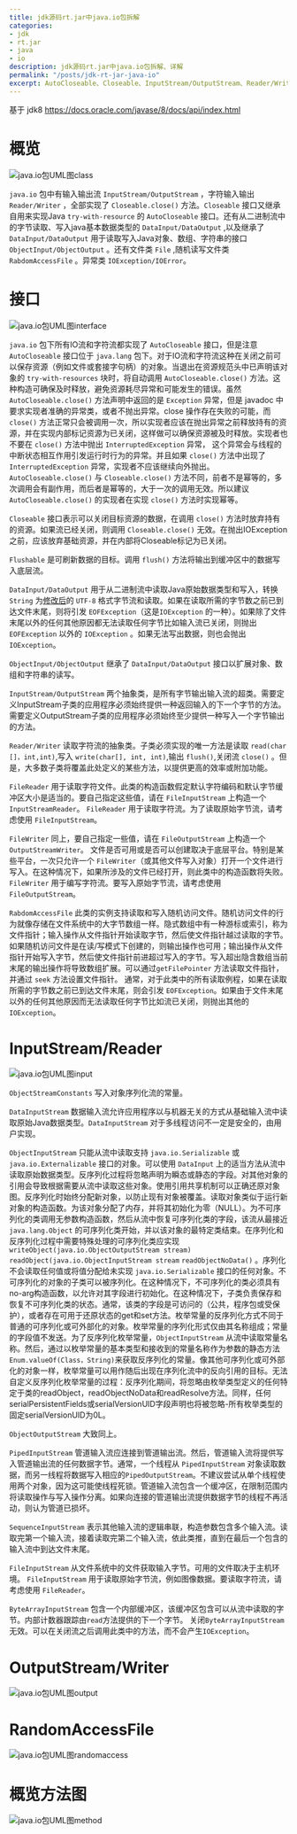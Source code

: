 ```yaml
---
title: jdk源码rt.jar中java.io包拆解
categories:
- jdk
- rt.jar
- java
- io
description: jdk源码rt.jar中java.io包拆解、详解
permalink: "/posts/jdk-rt-jar-java-io"
excerpt: AutoCloseable、Closeable、InputStream/OutputStream、Reader/Writer、DataInput/DataOutput、ObjectInput/ObjectOutput、RandomAccessFile、IOException、IOError、File
---
```


基于 jdk8 <https://docs.oracle.com/javase/8/docs/api/index.html>

# 概览

![java.io包UML图class](/assets/images/java-io/java-io-class.svg)

`java.io` 包中有输入输出流 `InputStream/OutputStream` ，字符输入输出 `Reader/Writer` ，全部实现了 `Closeable.close()` 方法。`Closeable` 接口又继承自用来实现Java `try-with-resource` 的 `AutoCloseable` 接口。还有从二进制流中的字节读取、写入java基本数据类型的 `DataInput/DataOutput` ,以及继承了 `DataInput/DataOutput` 用于读取写入Java对象、数组、字符串的接口 `ObjectInput/ObjectOutput` 。还有文件类 `File` ,随机读写文件类 `RabdomAccessFile` 。异常类 `IOException/IOError`。

# 接口

![java.io包UML图interface](/assets/images/java-io/java-io-interface.svg)

`java.io` 包下所有IO流和字符流都实现了 `AutoCloseable` 接口，但是注意 `AutoCloseable` 接口位于 `java.lang` 包下。对于IO流和字符流这种在关闭之前可以保存资源（例如文件或套接字句柄）的对象。当退出在资源规范头中已声明该对象的 `try-with-resources` 块时，将自动调用 `AutoCloseable.close()` 方法。这种构造可确保及时释放，避免资源耗尽异常和可能发生的错误。虽然 `AutoCloseable.close()` 方法声明中返回的是 `Exception` 异常，但是 javadoc 中要求实现者准确的异常类，或者不抛出异常。close 操作存在失败的可能，而 `close()` 方法正常只会被调用一次，所以实现者应该在抛出异常之前释放持有的资源，并在实现内部标记资源为已关闭，这样做可以确保资源被及时释放。实现者也不要在 `close()` 方法中抛出 `InterruptedException` 异常， 这个异常会与线程的中断状态相互作用引发运行时行为的异常。并且如果 `close()` 方法中出现了 `InterruptedException` 异常，实现者不应该继续向外抛出。`AutoCloseable.close()` 与 `Closeable.close()` 方法不同，前者不是幂等的，多次调用会有副作用，而后者是幂等的，大于一次的调用无效。所以建议 `AutoCloseable.close()` 的实现者在实现 `close()` 方法时实现幂等。

`Closeable` 接口表示可以关闭目标资源的数据，在调用 `close()` 方法时放弃持有的资源。如果流已经关闭，则调用 `Closeable.close()` 无效。在抛出IOException之前，应该放弃基础资源，并在内部将Closeable标记为已关闭。

`Flushable` 是可刷新数据的目标。调用 `flush()` 方法将输出到缓冲区中的数据写入底层流。

`DataInput/DataOutput` 用于从二进制流中读取Java原始数据类型和写入，转换 `String` 为[修改后](https://docs.oracle.com/javase/8/docs/api/java/io/DataInput.html#modified-utf-8)的 `UTF-8` 格式字节流和读取。如果在读取所需的字节数之前已到达文件末尾，则将引发 `EOFException`（这是`IOException` 的一种）。如果除了文件末尾以外的任何其他原因都无法读取任何字节比如输入流已关闭，则抛出 
`EOFException` 以外的 `IOException` 。如果无法写出数据，则也会抛出 `IOException`。

`ObjectInput/ObjectOutput` 继承了 `DataInput/DataOutput` 接口以扩展对象、数组和字符串的读写。

`InputStream/OutputStream` 两个抽象类，是所有字节输出输入流的超类。需要定义InputStream子类的应用程序必须始终提供一种返回输入的下一个字节的方法。需要定义OutputStream子类的应用程序必须始终至少提供一种写入一个字节输出的方法。

`Reader/Writer` 读取字符流的抽象类。子类必须实现的唯一方法是读取 `read(char []，int,int)`,写入 `write(char[], int, int)`,输出 `flush()`,关闭流 `close()` 。但是，大多数子类将覆盖此处定义的某些方法，以提供更高的效率或附加功能。

`FileReader` 用于读取字符文件。此类的构造函数假定默认字符编码和默认字节缓冲区大小是适当的。要自己指定这些值，请在 `FileInputStream` 上构造一个 `InputStreamReader`。 `FileReader` 用于读取字符流。为了读取原始字节流，请考虑使用 `FileInputStream`。

`FileWriter` 同上，要自己指定一些值，请在 `FileOutputStream` 上构造一个 `OutputStreamWriter`。 文件是否可用或是否可以创建取决于底层平台。特别是某些平台，一次只允许一个 `FileWriter`（或其他文件写入对象）打开一个文件进行写入。在这种情况下，如果所涉及的文件已经打开，则此类中的构造函数将失败。 `FileWriter` 用于编写字符流。要写入原始字节流，请考虑使用`FileOutputStream`。

`RabdomAccessFile` 此类的实例支持读取和写入随机访问文件。随机访问文件的行为就像存储在文件系统中的大字节数组一样。隐式数组中有一种游标或索引，称为文件指针；输入操作从文件指针开始读取字节，然后使文件指针越过读取的字节。如果随机访问文件是在读/写模式下创建的，则输出操作也可用；输出操作从文件指针开始写入字节，然后使文件指针前进超过写入的字节。写入超出隐含数组当前末尾的输出操作将导致数组扩展。可以通过`getFilePointer` 方法读取文件指针，并通过 `seek` 方法设置文件指针。 通常，对于此类中的所有读取例程，如果在读取所需的字节数之前已到达文件末尾，则会引发 `EOFException`。如果由于文件末尾以外的任何其他原因而无法读取任何字节比如流已关闭，则抛出其他的 `IOException`。

# InputStream/Reader

![java.io包UML图input](/assets/images/java-io/java-io-input.svg)

`ObjectStreamConstants` 写入对象序列化流的常量。

`DataInputStream` 数据输入流允许应用程序以与机器无关的方式从基础输入流中读取原始Java数据类型。`DataInputStream` 对于多线程访问不一定是安全的，由用户实现。

`ObjectInputStream` 只能从流中读取支持 `java.io.Serializable` 或 `java.io.Externalizable` 接口的对象。可以使用 `DataInput` 上的适当方法从流中读取原始数据类型。反序列化过程将忽略声明为瞬态或静态的字段。对其他对象的引用会导致根据需要从流中读取这些对象。使用引用共享机制可以正确还原对象图。反序列化时始终分配新对象，以防止现有对象被覆盖。读取对象类似于运行新对象的构造函数。为该对象分配了内存，并将其初始化为零（NULL）。为不可序列化的类调用无参数构造函数，然后从流中恢复可序列化类的字段，该流从最接近 `java.lang.Object` 的可序列化类开始，并以该对象的最特定类结束。在序列化和反序列化过程中需要特殊处理的可序列化类应实现 `writeObject(java.io.ObjectOutputStream stream)` `readObject(java.io.ObjectInputStream stream` `readObjectNoData()` 。序列化不会读取任何值或将值分配给未实现 `java.io.Serializable` 接口的任何对象。不可序列化的对象的子类可以被序列化。在这种情况下，不可序列化的类必须具有no-arg构造函数，以允许对其字段进行初始化。在这种情况下，子类负责保存和恢复不可序列化类的状态。通常，该类的字段是可访问的（公共，程序包或受保护），或者存在可用于还原状态的get和set方法。枚举常量的反序列化方式不同于普通的可序列化或可外部化的对象。枚举常量的序列化形式仅由其名称组成；常量的字段值不发送。为了反序列化枚举常量，`ObjectInputStream` 从流中读取常量名称。然后，通过以枚举常量的基本类型和接收到的常量名称作为参数的静态方法 `Enum.valueOf(Class，String)`来获取反序列化的常量。像其他可序列化或可外部化的对象一样，枚举常量可以用作随后出现在序列化流中的反向引用的目标。无法自定义反序列化枚举常量的过程：反序列化期间，将忽略由枚举类型定义的任何特定于类的readObject，readObjectNoData和readResolve方法。同样，任何serialPersistentFields或serialVersionUID字段声明也将被忽略-所有枚举类型的固定serialVersionUID为0L。

`ObjectOutputStream` 大致同上。

`PipedInputStream` 管道输入流应连接到管道输出流。然后，管道输入流将提供写入管道输出流的任何数据字节。通常，一个线程从 `PipedInputStream` 对象读取数据，而另一线程将数据写入相应的`PipedOutputStream`。不建议尝试从单个线程使用两个对象，因为这可能使线程死锁。管道输入流包含一个缓冲区，在限制范围内将读取操作与写入操作分离。如果向连接的管道输出流提供数据字节的线程不再活动，则认为管道已损坏。

`SequenceInputStream` 表示其他输入流的逻辑串联，构造参数包含多个输入流。读取完第一个输入流，接着读取完第二个输入流，依此类推，直到在最后一个包含的输入流中到达文件末尾。

`FileInputStream` 从文件系统中的文件获取输入字节。可用的文件取决于主机环境。 `FileInputStream` 用于读取原始字节流，例如图像数据。要读取字符流，请考虑使用 `FileReader`。

`ByteArrayInputStream` 包含一个内部缓冲区，该缓冲区包含可以从流中读取的字节。内部计数器跟踪由`read`方法提供的下一个字节。 关闭`ByteArrayInputStream`无效。可以在关闭流之后调用此类中的方法，而不会产生`IOException`。

# OutputStream/Writer

![java.io包UML图output](/assets/images/java-io/java-io-output.svg)

# RandomAccessFile

![java.io包UML图randomaccess](/assets/images/java-io/java-io-randomaccess.svg)

# 概览方法图

![java.io包UML图method](/assets/images/java-io/java-io-with-method.svg)
